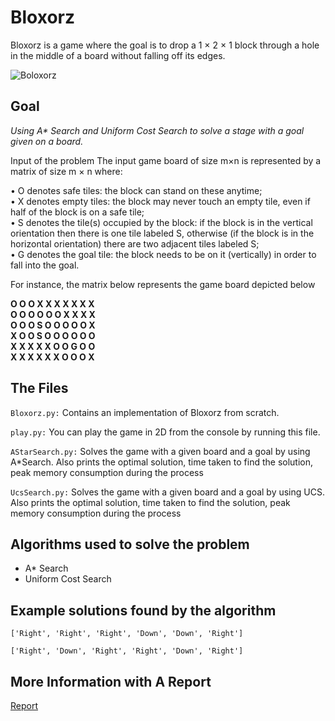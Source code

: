 # Bloxorz
Bloxorz is a game where the goal is to drop a 1 × 2 × 1 block through a hole in the
middle of a board without falling off its edges.

![Boloxorz](http://jpg.hoodamath.com/large/bloxorz_300x225.jpg)
## Goal

_Using A* Search and Uniform Cost Search to solve a stage with a goal given on a board._

Input of the problem The input game board of size m×n is represented by a matrix
of size m × n where:  

• O denotes safe tiles: the block can stand on these anytime;  
• X denotes empty tiles: the block may never touch an empty tile, even if half of
the block is on a safe tile;  
• S denotes the tile(s) occupied by the block: if the block is in the vertical orientation
then there is one tile labeled S, otherwise (if the block is in the horizontal
orientation) there are two adjacent tiles labeled S;  
• G denotes the goal tile: the block needs to be on it (vertically) in order to fall
into the goal.  

For instance, the matrix below represents the game board depicted below 

**O O O X X X X X X X  
O O O O O O X X X X  
O O O S O O O O O X  
X O O S O O O O O O  
X X X X X O O G O O  
X X X X X X O O O X**  

## The Files

`Bloxorz.py:` Contains an implementation of Bloxorz from scratch.

`play.py:` You can play the game in 2D from the console by running this file.

`AStarSearch.py:` Solves the game with a given board and a goal by using A*Search. Also prints the optimal solution, time taken to find the solution, peak memory consumption during the process

`UcsSearch.py:` Solves the game with a given board and a goal by using UCS. Also prints the optimal solution, time taken to find the solution, peak memory consumption during the process

## Algorithms used to solve the problem

- A* Search
- Uniform Cost Search

## Example solutions found by the algorithm

`['Right', 'Right', 'Right', 'Down', 'Down', 'Right']`

`['Right', 'Down', 'Right', 'Right', 'Down', 'Right']`

## More Information with A Report
[Report](report.pdf)
